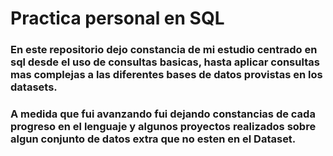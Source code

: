 # Practica personal en SQL
### En este repositorio dejo constancia de mi estudio centrado en sql desde el uso de consultas basicas, hasta aplicar consultas mas complejas a las diferentes bases de datos provistas en los datasets.
### A medida que fui avanzando fui dejando constancias de cada progreso en el lenguaje y algunos proyectos realizados sobre algun conjunto de datos extra que no esten en el Dataset.
